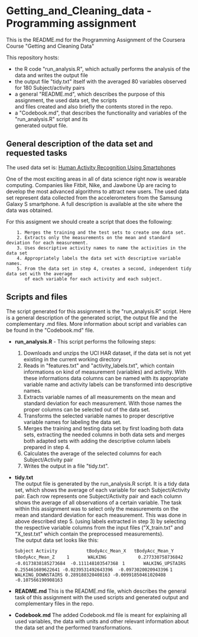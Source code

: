 # Getting_and_Cleaning_data - Programming assignment

This is the README.md for the Programming Assignment of the Coursera Course "Getting and Cleaning Data"

This repository hosts:  
 * the R code "run_analysis.R", which actually performs the analysis of the data and writes the output file
 * the output file "tidy.txt" itself with the averaged 80 variables observed for 180 Subject/activity pairs
 * a general "README.md", which describes the purpose of this assignment, the used data set, the scripts   
   and files created and also briefly the   contents stored in the repo.
 * a "Codebook.md", that describes the functionality and variables of the "run_analysis.R" script and its   
   generated output file.

## General description of the data set and requested tasks
The used data set is: [Human Activity Recognition Using Smartphones](http://archive.ics.uci.edu/ml/datasets/Human+Activity+Recognition+Using+Smartphones)

One of the most exciting areas in all of data science right now is wearable computing. Companies like Fitbit, Nike, and Jawbone Up are racing to develop the most advanced algorithms to attract new users. The used data set represent data collected from the accelerometers from the Samsung Galaxy S smartphone. A full description is available at the site where the data was obtained. 

For this assigment we should create a script that does the following:

        1. Merges the training and the test sets to create one data set.
        2. Extracts only the measurements on the mean and standard deviation for each measurement.
        3. Uses descriptive activity names to name the activities in the data set
        4. Appropriately labels the data set with descriptive variable names.
        5. From the data set in step 4, creates a second, independent tidy data set with the average   
           of each variable for each activity and each subject.


## Scripts and files
The script generated for this assignment is the "run_analysis.R" script. Here is a general description of the generated script, the output file and the complementary .md files. More information about script and variables can be found in the "Codebook.md" file.

* **run_analysis.R** - This script performs the following steps:
       	
	1. Downloads and unzips the UCI HAR dataset, if the data set is not yet existing in the current working directory
	2. Reads in "features.txt" and "activity_labels.txt", which contain informations on kind of measurement (variables) and activity. With these informations data columns can be named with its appropriate variable name and activity labels can be transformed into descriptive names.
	3. Extracts variable names of all measurements on the mean and standard deviation for each measurement. With those names the proper columns can be selected out of the data set.
	4. Transforms the selected variable names to proper descriptive variable names for labeling the data set.
	5. Merges the training and testing data set by first loading both data sets, extracting the needed columns in both data sets and merges both adapted sets with adding the descriptive column labels prepared in step 4.
	6. Calculates the average of the selected columns for each Subject/Activity pair
	7. Writes the output in a file "tidy.txt".    
	
	
* **tidy.txt**  
The output file is generated by the run_analysis.R script. It is a tidy data set, which shows the average of each variable for each Subject/Activity pair. Each row represents one Subject/Activity pair and each column shows the average of all observations of a certain variable. The task within this assignment was to select only the measurements on the mean and standard deviation for each measurement. This was done in above described step 5. (using labels extracted in step 3) by selecting the respective variable columns from the input files ("X_train.txt" and "X_test.txt" which contain the preprocessed measurements).  
The output data set looks like this:

    `Subject Activity           tBodyAcc_Mean_X   tBodyAcc_Mean_Y      tBodyAcc_Mean_Z    `
    `1       WALKING            0.277330758736842 -0.0173838185273684  -0.111148103547368 ` 
    `1       WALKING_UPSTAIRS   0.255461689622641 -0.0239531492643396  -0.0973020020943396`
    `1       WALKING_DOWNSTAIRS 0.289188320408163 -0.00991850461020408 -0.107566190908163`


* **README.md**
This is the README.md file, which describes the general task of this assignment with the used scripts and generated output and complementary files in the repo. 

* **Codebook.md**
The added Codebook.md file is meant for explaining all used variables, the data with units and other relevant information about the data set and the performed transformations.
